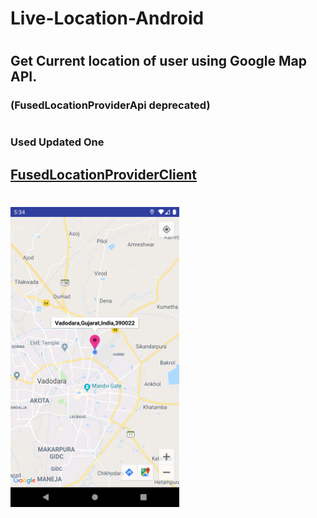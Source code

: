 # Live-Location-Android
#
## Get Current location of user using Google Map API.
### (FusedLocationProviderApi deprecated)
#
### Used Updated One 
## [FusedLocationProviderClient](https://github.com/Alfaizkhan/Live-Location-v2)
#
<img src="https://github.com/Alfaizkhan/Live-Location-Android/blob/master/images/Screenshot_1566993846.png" width="270" height="480">
